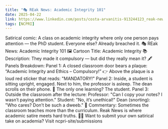 ```yaml
---
title: "🎭 REak News: Academic Integrity 101"
date: 2025-04-22
link: https://www.linkedin.com/posts/costa-arvanitis-913244123_reak-news-academic-integrity-101-activity-7320188802293972992-Pv9A?utm_source=share&utm_medium=member_desktop&rcm=ACoAAB54LB8BmgImztXtC_ZfMbHR-skLvI7Ow_c
tags: [NCPRI]
---
```


Satirical comic: A class on academic integrity where only one person pays attention — the PhD student. Everyone else? Already breached it.
🎭 REak News: Academic Integrity 101
🖼️ Cartoon Title: Academic Integrity
📚 Description:
 They made it compulsory — but did they really mean it?
🖋️ Panels Breakdown:
Panel 1:
 A closed classroom door bears a plaque: “Academic Integrity and Ethics – Compulsory!”
 👉 Above the plaque is a loud red sticker that reads: "MANDATORY!"
Panel 2:
 Inside, a student is sitting upright, engaged. Next to him, the professor is asleep. The dean scrolls on their phone.
 🧠 The only one learning? The student.
Panel 3:
 Outside the classroom after the lecture:
Professor: "Can I copy your notes? I wasn’t paying attention."
Student: "No, it’s unethical!"
Dean (snorting): "Who cares? Don’t be such a dweeb."
💬 Commentary:
 Sometimes the classroom teaches more than the curriculum.
 Reak News is where academic satire meets hard truths.
✊🏼 Want to submit your own satirical take on academia? Visit ncpri-site/submissions
